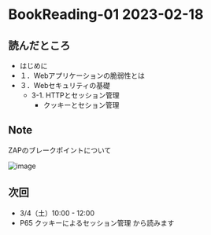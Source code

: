 # BookReading-01 2023-02-18

## 読んだところ
- はじめに
- １．Webアプリケーションの脆弱性とは
- ３．Webセキュリティの基礎
  - 3-1. HTTPとセッション管理
    - クッキーとセション管理

## Note

ZAPのブレークポイントについて

![image](https://user-images.githubusercontent.com/39753696/220958559-3ba8dea0-a6da-46d6-8e53-7635e345b45c.png)

## 次回
- 3/4（土）10:00 - 12:00
- P65 クッキーによるセッション管理 から読みます

